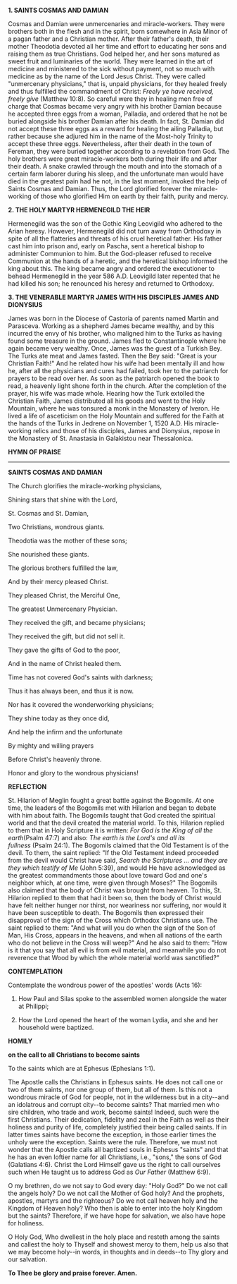
**1. SAINTS COSMAS AND DAMIAN**

Cosmas and Damian were unmercenaries and miracle-workers. They were brothers both in the flesh and in the spirit, born somewhere in Asia Minor of a pagan father and a Christian mother. After their father's death, their mother Theodotia devoted all her time and effort to educating her sons and raising them as true Christians. God helped her, and her sons matured as sweet fruit and luminaries of the world. They were learned in the art of medicine and ministered to the sick without payment, not so much with medicine as by the name of the Lord Jesus Christ. They were called "unmercenary physicians," that is, unpaid physicians, for they healed freely and thus fulfilled the commandment of Christ: *Freely ye have received, freely give* (Matthew 10:8). So careful were they in healing men free of charge that Cosmas became very angry with his brother Damian because he accepted three eggs from a woman, Palladia, and ordered that he not be buried alongside his brother Damian after his death. In fact, St. Damian did not accept these three eggs as a reward for healing the ailing Palladia, but rather because she adjured him in the name of the Most-holy Trinity to accept these three eggs. Nevertheless, after their death in the town of Fereman, they were buried together according to a revelation from God. The holy brothers were great miracle-workers both during their life and after their death. A snake crawled through the mouth and into the stomach of a certain farm laborer during his sleep, and the unfortunate man would have died in the greatest pain had he not, in the last moment, invoked the help of Saints Cosmas and Damian. Thus, the Lord glorified forever the miracle-working of those who glorified Him on earth by their faith, purity and mercy.

**2. THE HOLY MARTYR HERMENEGILD THE HEIR**

Hermenegild was the son of the Gothic King Leovigild who adhered to the Arian heresy. However, Hermenegild did not turn away from Orthodoxy in spite of all the flatteries and threats of his cruel heretical father. His father cast him into prison and, early on Pascha, sent a heretical bishop to administer Communion to him. But the God-pleaser refused to receive Communion at the hands of a heretic, and the heretical bishop informed the king about this. The king became angry and ordered the executioner to behead Hermenegild in the year 586 A.D. Leovigild later repented that he had killed his son; he renounced his heresy and returned to Orthodoxy.

**3. THE VENERABLE MARTYR JAMES WITH HIS DISCIPLES JAMES AND DIONYSIUS**

James was born in the Diocese of Castoria of parents named Martin and Parasceva. Working as a shepherd James became wealthy, and by this incurred the envy of his brother, who maligned him to the Turks as having found some treasure in the ground. James fled to Constantinople where he again became very wealthy. Once, James was the guest of a Turkish Bey. The Turks ate meat and James fasted. Then the Bey said: "Great is your Christian Faith!" And he related how his wife had been mentally ill and how he, after all the physicians and cures had failed, took her to the patriarch for prayers to be read over her. As soon as the patriarch opened the book to read, a heavenly light shone forth in the church. After the completion of the prayer, his wife was made whole. Hearing how the Turk extolled the Christian Faith, James distributed all his goods and went to the Holy Mountain, where he was tonsured a monk in the Monastery of Iveron. He lived a life of asceticism on the Holy Mountain and suffered for the Faith at the hands of the Turks in Jedrene on November 1, 1520 A.D. His miracle-working relics and those of his disciples, James and Dionysius, repose in the Monastery of St. Anastasia in Galakistou near Thessalonica.



**HYMN OF PRAISE**
****

**SAINTS COSMAS AND DAMIAN**

The Church glorifies the miracle-working physicians,

Shining stars that shine with the Lord,

St. Cosmas and St. Damian,

Two Christians, wondrous giants.

Theodotia was the mother of these sons;

She nourished these giants.

The glorious brothers fulfilled the law,

And by their mercy pleased Christ.

They pleased Christ, the Merciful One,

The greatest Unmercenary Physician.

They received the gift, and became physicians;

They received the gift, but did not sell it.

They gave the gifts of God to the poor,

And in the name of Christ healed them.

Time has not covered God's saints with darkness;

Thus it has always been, and thus it is now.

Nor has it covered the wonderworking physicians;

They shine today as they once did,

And help the infirm and the unfortunate

By mighty and willing prayers

Before Christ's heavenly throne.

Honor and glory to the wondrous physicians!


**REFLECTION**

St. Hilarion of Meglin fought a great battle against the Bogomils. At one time, the leaders of the Bogomils met with Hilarion and began to debate with him about faith. The Bogomils taught that God created the spiritual world and that the devil created the material world. To this, Hilarion replied to them that in Holy Scripture it is written: *For God is the King of all the earth*(Psalm 47:7) and also: *The earth is the Lord's and all its fullness* (Psalm 24:1). The Bogomils claimed that the Old Testament is of the devil. To them, the saint replied: "If the Old Testament indeed proceeded from the devil would Christ have said, *Search the Scriptures … and they are they which testify of Me* (John 5:39), and would He have acknowledged as the greatest commandments those about love toward God and one's neighbor which, at one time, were given through Moses?" The Bogomils also claimed that the body of Christ was brought from heaven. To this, St. Hilarion replied to them that had it been so, then the body of Christ would have felt neither hunger nor thirst, nor weariness nor suffering, nor would it have been susceptible to death. The Bogomils then expressed their disapproval of the sign of the Cross which Orthodox Christians use. The saint replied to them: "And what will you do when the sign of the Son of Man, His Cross, appears in the heavens, and when all nations of the earth who do not believe in the Cross will weep?" And he also said to them: "How is it that you say that all evil is from evil material, and meanwhile you do not reverence that Wood by which the whole material world was sanctified?"



**CONTEMPLATION**

Contemplate the wondrous power of the apostles' words (Acts 16):

1.  How Paul and Silas spoke to the assembled women alongside the water at Philippi;

1.  How the Lord opened the heart of the woman Lydia, and she and her household were baptized.



**HOMILY**

**on the call to all Christians to become saints**

To the saints which are at Ephesus (Ephesians 1:1).

The Apostle calls the Christians in Ephesus saints. He does not call one or two of them saints, nor one group of them, but all of them. Is this not a wondrous miracle of God for people, not in the wilderness but in a city--and an idolatrous and corrupt city--to become saints? That married men who sire children, who trade and work, become saints! Indeed, such were the first Christians. Their dedication, fidelity and zeal in the Faith as well as their holiness and purity of life, completely justified their being called saints. If in latter times saints have become the exception, in those earlier times the unholy were the exception. Saints were the rule. Therefore, we must not wonder that the Apostle calls all baptized souls in Ephesus "saints" and that he has an even loftier name for all Christians, i.e., "sons," the sons of God (Galatians 4:6). Christ the Lord Himself gave us the right to call ourselves such when He taught us to address God as *Our Father* (Matthew 6:9).

O my brethren, do we not say to God every day: "Holy God?" Do we not call the angels holy? Do we not call the Mother of God holy? And the prophets, apostles, martyrs and the righteous? Do we not call heaven holy and the Kingdom of Heaven holy? Who then is able to enter into the holy Kingdom but the saints? Therefore, if we have hope for salvation, we also have hope for holiness.

O Holy God, Who dwellest in the holy place and resteth among the saints and callest the holy to Thyself and showest mercy to them, help us also that we may become holy--in words, in thoughts and in deeds--to Thy glory and our salvation.

**To Thee be glory and praise forever. Amen.**
